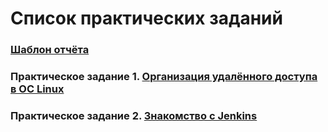# Список практических заданий

### [Шаблон отчёта](./report_template.docx)

### Практическое задание 1. [Организация удалённого доступа в OC Linux](./task_01.md)

### Практическое задание 2. [Знакомство с Jenkins](./task_02.md)